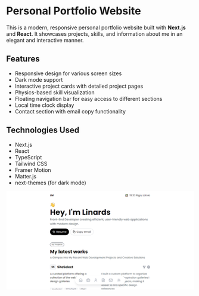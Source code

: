 # Personal Portfolio Website

This is a modern, responsive personal portfolio website built with **Next.js** and **React**. It showcases projects, skills, and information about me in an elegant and interactive manner.

## Features

-   Responsive design for various screen sizes
-   Dark mode support
-   Interactive project cards with detailed project pages
-   Physics-based skill visualization
-   Floating navigation bar for easy access to different sections
-   Local time clock display
-   Contact section with email copy functionality

## Technologies Used

-   Next.js
-   React
-   TypeScript
-   Tailwind CSS
-   Framer Motion
-   Matter.js
-   next-themes (for dark mode)

![Portfolio Preview](public/og-image.png)
